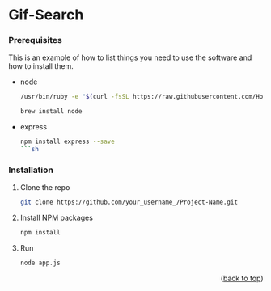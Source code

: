 # Gif-Search
### Prerequisites

This is an example of how to list things you need to use the software and how to install them.
* node
  ```sh
  /usr/bin/ruby -e "$(curl -fsSL https://raw.githubusercontent.com/Homebrew/install/master/install)"
  ```
  ```sh
  brew install node
  ```
* express
  ```sh
  npm install express --save
  ```sh

### Installation

1. Clone the repo
   ```sh
   git clone https://github.com/your_username_/Project-Name.git
   ```
3. Install NPM packages
   ```sh
   npm install
   ```
4. Run
   ```sh
   node app.js
   ```

<p align="right">(<a href="#top">back to top</a>)</p>
